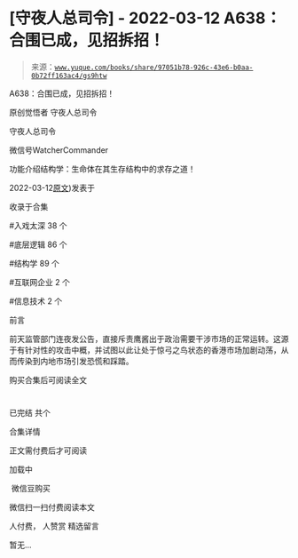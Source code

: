 # [守夜人总司令] - 2022-03-12 A638：合围已成，见招拆招！

> 来源：[`www.yuque.com/books/share/97051b78-926c-43e6-b0aa-0b72ff163ac4/gs9htw`](https://www.yuque.com/books/share/97051b78-926c-43e6-b0aa-0b72ff163ac4/gs9htw)



A638：合围已成，见招拆招！ 

原创觉悟者 守夜人总司令 

守夜人总司令 

微信号WatcherCommander 

功能介绍结构学：生命体在其生存结构中的求存之道！ 

2022-03-12[原文](https://mp.weixin.qq.com/s?__biz=MzAxNDk1NjI2Mw==&mid=2247488070&idx=1&sn=42027f073f60134d991dd4f11da04152&chksm=9b8a31ceacfdb8d8dbf4ae6f19193b43f8831b1b60a9ec7aea8d9b2ef5ff2b79b8d7f31568fd#rd))发表于 

收录于合集 

#入戏太深 38 个 

#底层逻辑 86 个 

#结构学 89 个 

#互联网企业 2 个 

#信息技术 2 个 

前言 

前天监管部门连夜发公告，直接斥责鹰酱出于政治需要干涉市场的正常运转。这源于有针对性的攻击中概，并试图以此让处于惊弓之鸟状态的香港市场加剧动荡，从而传染到内地市场引发恐慌和踩踏。 

购买合集后可阅读全文 

# 

已完结 共个 

合集详情 

正文需付费后才可阅读 

加载中 

 微信豆购买 

微信扫一扫付费阅读本文 

人付费， 人赞赏 <ne-h3 id="vjEqV" data-lake-id="vjEqV"><ne-heading-ext><ne-heading-anchor></ne-heading-anchor><ne-heading-fold></ne-heading-fold></ne-heading-ext><ne-heading-content>精选留言</ne-heading-content></ne-h3> 

暂无...